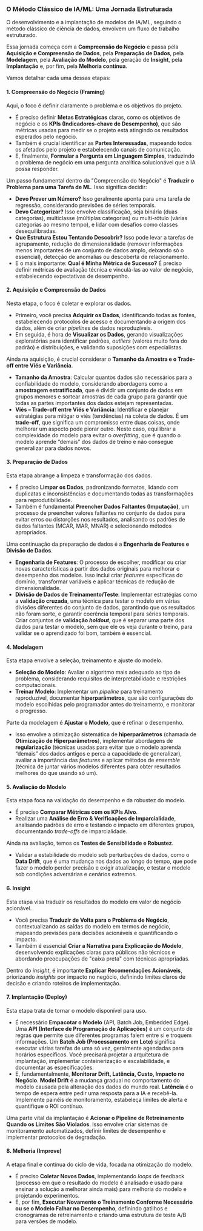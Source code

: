 ### O Método Clássico de IA/ML: Uma Jornada Estruturada

O desenvolvimento e a implantação de modelos de IA/ML, seguindo o método clássico de ciência de dados, envolvem um fluxo de trabalho estruturado.

Essa jornada começa com a **Compreensão do Negócio** e passa pela **Aquisição e Compreensão de Dados**, pela **Preparação de Dados**, pela **Modelagem**, pela **Avaliação do Modelo**, pela geração de **Insight**, pela **Implantação** e, por fim, pela **Melhoria contínua**.

Vamos detalhar cada uma dessas etapas:

#### 1. Compreensão do Negócio (Framing)

Aqui, o foco é definir claramente o problema e os objetivos do projeto.

*   É preciso definir **Metas Estratégicas** claras, como os objetivos de negócio e os **KPIs (Indicadores-chave de Desempenho)**, que são métricas usadas para medir se o projeto está atingindo os resultados esperados pelo negócio.
*   Também é crucial identificar as **Partes Interessadas**, mapeando todos os afetados pelo projeto e estabelecendo canais de comunicação.
*   E, finalmente, **Formular a Pergunta em Linguagem Simples**, traduzindo o problema de negócio em uma pergunta analítica solucionável que a IA possa responder.

Um passo fundamental dentro da "Compreensão do Negócio" é **Traduzir o Problema para uma Tarefa de ML**. Isso significa decidir:

*   **Devo Prever um Número?** Isso geralmente aponta para uma tarefa de regressão, considerando previsões de séries temporais.
*   **Devo Categorizar?** Isso envolve classificação, seja binária (duas categorias), multiclasse (múltiplas categorias) ou multi-rótulo (várias categorias ao mesmo tempo), e lidar com desafios como classes desequilibradas.
*   **Que Estrutura Estou Tentando Descobrir?** Isso pode levar a tarefas de agrupamento, redução de dimensionalidade (remover informações menos importantes de um conjunto de dados amplo, deixando só o essencial), detecção de anomalias ou descoberta de relacionamento.
*   E o mais importante: **Qual é Minha Métrica de Sucesso?** É preciso definir métricas de avaliação técnica e vinculá-las ao valor de negócio, estabelecendo expectativas de desempenho.

#### 2. Aquisição e Compreensão de Dados

Nesta etapa, o foco é coletar e explorar os dados.

*   Primeiro, você precisa **Adquirir os Dados**, identificando todas as fontes, estabelecendo protocolos de acesso e documentando a origem dos dados, além de criar *pipelines* de dados reproduzíveis.
*   Em seguida, é hora de **Visualizar os Dados**, gerando visualizações exploratórias para identificar padrões, *outliers* (valores muito fora do padrão) e distribuições, e validando suposições com especialistas.

Ainda na aquisição, é crucial considerar o **Tamanho da Amostra e o Trade-off entre Viés e Variância**.

*   **Tamanho da Amostra**: Calcular quantos dados são necessários para a confiabilidade do modelo, considerando abordagens como a **amostragem estratificada**, que é dividir um conjunto de dados em grupos menores e sortear amostras de cada grupo para garantir que todas as partes importantes dos dados estejam representadas.
*   **Viés – Trade-off entre Viés e Variância**: Identificar e planejar estratégias para mitigar o viés (tendências) na coleta de dados. É um **trade-off**, que significa um compromisso entre duas coisas, onde melhorar um aspecto pode piorar outro. Neste caso, equilibrar a complexidade do modelo para evitar o *overfitting*, que é quando o modelo aprende “demais” dos dados de treino e não consegue generalizar para dados novos.

#### 3. Preparação de Dados

Esta etapa abrange a limpeza e transformação dos dados.

*   É preciso **Limpar os Dados**, padronizando formatos, lidando com duplicatas e inconsistências e documentando todas as transformações para reprodutibilidade.
*   Também é fundamental **Preencher Dados Faltantes (Imputação)**, um processo de preencher valores faltantes no conjunto de dados para evitar erros ou distorções nos resultados, analisando os padrões de dados faltantes (MCAR, MAR, MNAR) e selecionando métodos apropriados.

Uma continuação da preparação de dados é a **Engenharia de Features e Divisão de Dados**.

*   **Engenharia de Features**: O processo de escolher, modificar ou criar novas características a partir dos dados originais para melhorar o desempenho dos modelos. Isso inclui criar *features* específicas do domínio, transformar variáveis e aplicar técnicas de redução de dimensionalidade.
*   **Divisão de Dados de Treinamento/Teste**: Implementar estratégias como a **validação cruzada**, uma técnica para testar o modelo em várias divisões diferentes do conjunto de dados, garantindo que os resultados não foram sorte, e garantir coerência temporal para séries temporais. Criar conjuntos de **validação *holdout***, que é separar uma parte dos dados para testar o modelo, sem que ele os veja durante o treino, para validar se o aprendizado foi bom, também é essencial.

#### 4. Modelagem

Esta etapa envolve a seleção, treinamento e ajuste do modelo.

*   **Seleção do Modelo**: Avaliar o algoritmo mais adequado ao tipo de problema, considerando requisitos de interpretabilidade e restrições computacionais.
*   **Treinar Modelo**: Implementar um *pipeline* para treinamento reproduzível, documentar **hiperparâmetros**, que são configurações do modelo escolhidas pelo programador antes do treinamento, e monitorar o progresso.

Parte da modelagem é **Ajustar o Modelo**, que é refinar o desempenho.

*   Isso envolve a otimização sistemática de **hiperparâmetros** (chamada de **Otimização de Hiperparâmetros**), implementar abordagens de **regularização** (técnicas usadas para evitar que o modelo aprenda “demais” dos dados antigos e perca a capacidade de generalizar), avaliar a importância das *features* e aplicar métodos de *ensemble* (técnica de juntar vários modelos diferentes para obter resultados melhores do que usando só um).

#### 5. Avaliação do Modelo

Esta etapa foca na validação do desempenho e da robustez do modelo.

*   É preciso **Comparar Métricas com os KPIs Alvo**.
*   Realizar uma **Análise de Erro & Verificações de Imparcialidade**, analisando padrões de erro e testando o impacto em diferentes grupos, documentando *trade-offs* de imparcialidade.

Ainda na avaliação, temos os **Testes de Sensibilidade e Robustez**.

*   Validar a estabilidade do modelo sob perturbações de dados, como o **Data Drift**, que é uma mudança nos dados ao longo do tempo, que pode fazer o modelo perder precisão e exigir atualização, e testar o modelo sob condições adversárias e cenários extremos.

#### 6. Insight

Esta etapa visa traduzir os resultados do modelo em valor de negócio acionável.

*   Você precisa **Traduzir de Volta para o Problema de Negócio**, contextualizando as saídas do modelo em termos de negócio, mapeando previsões para decisões acionáveis e quantificando o impacto.
*   Também é essencial **Criar a Narrativa para Explicação do Modelo**, desenvolvendo explicações claras para públicos não técnicos e abordando preocupações de "caixa preta" com técnicas apropriadas.

Dentro do *insight*, é importante **Explicar Recomendações Acionáveis**, priorizando *insights* por impacto no negócio, definindo limites claros de decisão e criando roteiros de implementação.

#### 7. Implantação (Deploy)

Esta etapa trata de tornar o modelo disponível para uso.

*   É necessário **Empacotar o Modelo** (API, Batch Job, Embedded Edge). Uma **API (Interface de Programação de Aplicações)** é um conjunto de regras que permite que diferentes programas falem entre si e troquem informações. Um **Batch Job (Processamento em Lote)** significa executar várias tarefas de uma só vez, geralmente agendadas para horários específicos. Você precisará projetar a arquitetura de implantação, implementar conteinerização e escalabilidade, e documentar as especificações.
*   E, fundamentalmente, **Monitorar Drift, Latência, Custo, Impacto no Negócio**. **Model Drift** é a mudança gradual no comportamento do modelo causada pela alteração dos dados do mundo real. **Latência** é o tempo de espera entre pedir uma resposta para a IA e recebê-la. Implemente painéis de monitoramento, estabeleça limites de alerta e quantifique o ROI contínuo.

Uma parte vital da implantação é **Acionar o Pipeline de Retreinamento Quando os Limites São Violados**. Isso envolve criar sistemas de monitoramento automatizados, definir limites de desempenho e implementar protocolos de degradação.

#### 8. Melhoria (Improve)

A etapa final e contínua do ciclo de vida, focada na otimização do modelo.

*   É preciso **Coletar Novos Dados**, implementando *loops* de feedback (processo em que o resultado do modelo é analisado e usado para ensinar a solução a melhorar ainda mais) para melhoria do modelo e projetando experimentos.
*   E, por fim, **Executar Novamente o Treinamento Conforme Necessário ou se o Modelo Falhar no Desempenho**, definindo gatilhos e cronogramas de retreinamento e criando uma estrutura de teste A/B para versões de modelo.

